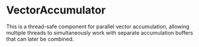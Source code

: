 # VectorAccumulator
This is a thread-safe component for parallel vector accumulation, allowing multiple threads to simultaneously work with separate accumulation buffers that can later be combined.

